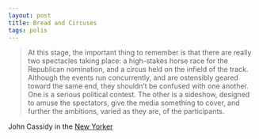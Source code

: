 ```yaml
---
layout: post
title: Bread and Circuses
tags: polis
---	
```


> At this stage, the important thing to remember is that there are really two spectacles taking place: a high-stakes horse race for the Republican nomination, and a circus held on the infield of the track. Although the events run concurrently, and are ostensibly geared toward the same end, they shouldn’t be confused with one another. One is a serious political contest. The other is a sideshow, designed to amuse the spectators, give the media something to cover, and further the ambitions, varied as they are, of the participants.

John Cassidy in the [New Yorker]

[New Yorker]:  http://nyr.kr/1zKpsPr